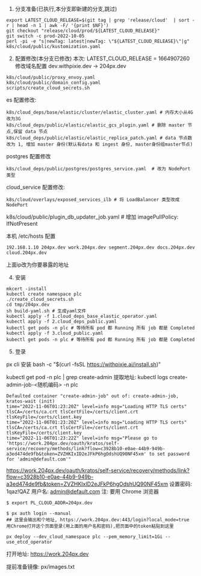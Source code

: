 
1. 分支准备(已执行,本分支即新建的分支,跳过)
```shell
export LATEST_CLOUD_RELEASE=$(git tag | grep 'release/cloud'  | sort -r | head -n 1 | awk -F/ '{print $NF}')
git checkout "release/cloud/prod/${LATEST_CLOUD_RELEASE}"
git switch -c prod-2022-10-05
perl -pi -e "s|newTag: latest|newTag: \"${LATEST_CLOUD_RELEASE}\"|g" k8s/cloud/public/kustomization.yaml
```

2. 配置修改(本分支已修改)
本次: LATEST_CLOUD_RELEASE = 1664907260
修改域名配置 dev.withpixie.dev -> 204px.dev

```
k8s/cloud/public/proxy_envoy.yaml
k8s/cloud/public/domain_config.yaml
scripts/create_cloud_secrets.sh
```

es 配置修改:
```shell
k8s/cloud_deps/base/elastic/cluster/elastic_cluster.yaml # 内存大小从4G改为3G
k8s/cloud_deps/public/elastic/elastic_gcs_plugin.yaml # 删除 master 节点,保留 data 节点
k8s/cloud_deps/public/elastic/elastic_replica_patch.yaml # data 节点数改为 1, 增加 master 身份(默认有data 和 ingest 身份, master身份组master节点) 
```

postgres 配置修改
```shell
k8s/cloud_deps/public/postgres/postgres_service.yaml  # 改为 NodePort 类型
```
cloud_service 配置修改: 
```
k8s/cloud/overlays/exposed_services_ilb # 将 LoadBalancer 类型改成 NodePort
```

k8s/cloud/public/plugin_db_updater_job.yaml # 增加 imagePullPolicy: IfNotPresent

本机 /etc/hosts 配置
```shell
192.168.1.10 204px.dev work.204px.dev segment.204px.dev docs.204px.dev cloud.204px.dev
```
上面ip改为你要暴露的地址


4. 安装
```shell
mkcert -install
kubectl create namespace plc
./create_cloud_secrets.sh
cd tmp/204px.dev
sh build-yaml.sh # 生成yaml文件
kubectl apply -f 1.cloud_deps_base_elastic_operator.yaml
kubectl apply -f 2.cloud_deps_public.yaml
kubectl get pods -n plc # 等待所有 pod 都 Running 所有 job 都是 Completed
kubectl apply -f 3.cloud_public.yaml
kubectl get pods -n plc # 等待所有 pod 都 Running 所有 job 都是 Completed
```


5. 登录

px cli 安装
bash -c "$(curl -fsSL https://withpixie.ai/install.sh)"

kubectl get pod -n plc | grep create-admin
提取地址:
kubectl logs create-admin-job-<随机编码> -n plc
```
Defaulted container "create-admin-job" out of: create-admin-job, kratos-wait (init)
time="2022-11-06T01:23:20Z" level=info msg="Loading HTTP TLS certs" tlsCA=/certs/ca.crt tlsCertFile=/certs/client.crt tlsKeyFile=/certs/client.key
time="2022-11-06T01:23:20Z" level=info msg="Loading HTTP TLS certs" tlsCA=/certs/ca.crt tlsCertFile=/certs/client.crt tlsKeyFile=/certs/client.key
time="2022-11-06T01:23:22Z" level=info msg="Please go to 'https://work.204px.dev/oauth/kratos/self-service/recovery/methods/link?flow=c3928b10-e0ae-44b9-949b-a3ed474de9fb&token=ZVZHKIxID2eJFkP6hgOdshUQ90NF45xm' to set password for 'admin@default.com'"
```
https://work.204px.dev/oauth/kratos/self-service/recovery/methods/link?flow=c3928b10-e0ae-44b9-949b-a3ed474de9fb&token=ZVZHKIxID2eJFkP6hgOdshUQ90NF45xm
设置密码: 1qaz!QAZ
用户名: admin@default.com
注: 要用 Chrome 浏览器


```shell
$ export PL_CLOUD_ADDR=204px.dev

$ px auth login --manual
## 这里会输出和个地址, https://work.204px.dev:443/login?local_mode=true 用Chrome打开这个页面登录(用上面的用户名和密码),把页面中的token粘贴到这里

px deploy --dev_cloud_namespace plc --pem_memory_limit=1Gi --use_etcd_operator
```

打开地址:
https://work.204px.dev


提前准备镜像: px/images.txt

